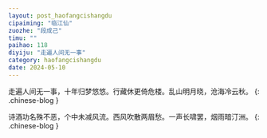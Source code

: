 ```yaml
---
layout: post_haofangcishangdu
cipaiming: "临江仙"
zuozhe: "段成己"
timu: ""
paihao: 118
diyiju: "走遍人间无一事"
category: haofangcishangdu
date: 2024-05-10
---
```


走遍人间无一事，十年归梦悠悠。行藏休更倚危楼。乱山明月晓，沧海冷云秋。
{: .chinese-blog }

诗酒功名殊不恶，个中未减风流。西风吹散两眉愁。一声长啸罢，烟雨暗汀洲。
{: .chinese-blog }
